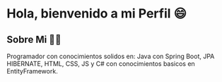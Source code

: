 # Hola, bienvenido a mi Perfil 😄

## Sobre Mi 👨‍💻
Programador con conocimientos solidos en: Java con Spring Boot, JPA HIBERNATE, HTML, CSS, JS y C# con conocimientos basicos en EntityFramework.


<!--
**EdgardZuniga/EdgardZuniga** is a ✨ _special_ ✨ repository because its `README.md` (this file) appears on your GitHub profile.

Here are some ideas to get you started:

- 🔭 I’m currently working on ...
- 🌱 I’m currently learning ...
- 👯 I’m looking to collaborate on ...
- 🤔 I’m looking for help with ...
- 💬 Ask me about ...
- 📫 How to reach me: ...
- 😄 Pronouns: ...
- ⚡ Fun fact: ...
-->
